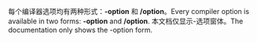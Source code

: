 
<span data-ttu-id="8d0d5-101">每个编译器选项均有两种形式：**-option** 和 **/option**。</span><span class="sxs-lookup"><span data-stu-id="8d0d5-101">Every compiler option is available in two forms: **-option** and **/option**.</span></span> <span data-ttu-id="8d0d5-102">本文档仅显示-选项窗体。</span><span class="sxs-lookup"><span data-stu-id="8d0d5-102">The documentation only shows the -option form.</span></span> 
